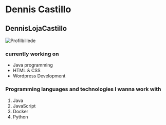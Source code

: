 # Dennis Castillo 
## DennisLojaCastillo


![Profilbillede](https://user-images.githubusercontent.com/55577545/215463875-8ab8e72c-05a6-4bf5-b7a0-db57e02231b7.png)


### currently working on

- Java programming
- HTML & CSS
- Wordpress Development 

### Programming languages and technologies I wanna work with

1. Java
2. JavaScript
3. Docker
4. Python 



